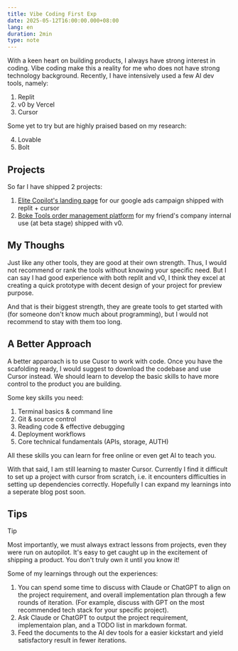 ```yaml
---
title: Vibe Coding First Exp
date: 2025-05-12T16:00:00.000+08:00
lang: en
duration: 2min
type: note
---
```


With a keen heart on building products, I always have strong interest in coding. Vibe coding make this a reality for me who does not have strong technology background. Recently, I have intensively used a few AI dev tools, namely:

1. Replit
2. v0 by Vercel
3. Cursor

Some yet to try but are highly praised based on my research:

4. Lovable
5. Bolt

## Projects

So far I have shipped 2 projects:

1. [Elite Copilot's landing page](https://copilot.elitetaxsystems.com/) for our google ads campaign shipped with replit + cursor
2. [Boke Tools order management platform](https://v0-boke-repair-dep.vercel.app/) for my friend's company internal use (at beta stage) shipped with v0.

## My Thoughs

Just like any other tools, they are good at their own strength. Thus, I would not recommend or rank the tools without knowing your specific need. But I can say I had good experience with both replit and v0, I think they excel at creating a quick prototype with decent design of your project for preview purpose.

And that is their biggest strength, they are greate tools to get started with (for someone don't know much about programming), but I would not recommend to stay with them too long.

## A Better Approach

A better apparoach is to use Cusor to work with code. Once you have the scafolding ready, I would suggest to download the codebase and use Cursor instead. We should learn to develop the basic skills to have more control to the product you are building.

Some key skills you need:

1. Terminal basics & command line
2. Git & source control
3. Reading code & effective debugging
4. Deployment workflows
5. Core technical fundamentals (APIs, storage, AUTH)

All these skills you can learn for free online or even get AI to teach you.

With that said, I am still learning to master Cursor. Currently I find it difficult to set up a project with cursor from scratch, i.e. it encounters difficulties in setting up dependencies correctly. Hopefully I can expand my learnings into a seperate blog post soon.

## Tips

> [!TIP]
> Most importantly, we must always extract lessons from projects, even they were run on autopilot. It's easy to get caught up in the excitement of shipping a product. You don't truly own it until you know it!

Some of my learnings through out the experiences:

1. You can spend some time to discuss with Claude or ChatGPT to align on the project requirement, and overall implementation plan through a few rounds of iteration. (For example, discuss with GPT on the most recommended tech stack for your specific project).
2. Ask Claude or ChatGPT to output the project requirement, implementaion plan, and a TODO list in markdown format.
3. Feed the documents to the AI dev tools for a easier kickstart and yield satisfactory result in fewer iterations.
